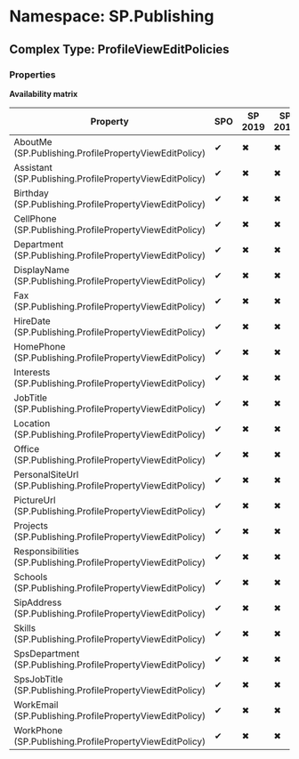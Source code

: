 # Namespace: SP.Publishing

## Complex Type: ProfileViewEditPolicies

### Properties

**Availability matrix**

Property | SPO | SP 2019 | SP 2016 | SP 2013
----------|-----|---------|---------|--------
AboutMe (SP.Publishing.ProfilePropertyViewEditPolicy) | ✔ | ✖ | ✖ | ✖
Assistant (SP.Publishing.ProfilePropertyViewEditPolicy) | ✔ | ✖ | ✖ | ✖
Birthday (SP.Publishing.ProfilePropertyViewEditPolicy) | ✔ | ✖ | ✖ | ✖
CellPhone (SP.Publishing.ProfilePropertyViewEditPolicy) | ✔ | ✖ | ✖ | ✖
Department (SP.Publishing.ProfilePropertyViewEditPolicy) | ✔ | ✖ | ✖ | ✖
DisplayName (SP.Publishing.ProfilePropertyViewEditPolicy) | ✔ | ✖ | ✖ | ✖
Fax (SP.Publishing.ProfilePropertyViewEditPolicy) | ✔ | ✖ | ✖ | ✖
HireDate (SP.Publishing.ProfilePropertyViewEditPolicy) | ✔ | ✖ | ✖ | ✖
HomePhone (SP.Publishing.ProfilePropertyViewEditPolicy) | ✔ | ✖ | ✖ | ✖
Interests (SP.Publishing.ProfilePropertyViewEditPolicy) | ✔ | ✖ | ✖ | ✖
JobTitle (SP.Publishing.ProfilePropertyViewEditPolicy) | ✔ | ✖ | ✖ | ✖
Location (SP.Publishing.ProfilePropertyViewEditPolicy) | ✔ | ✖ | ✖ | ✖
Office (SP.Publishing.ProfilePropertyViewEditPolicy) | ✔ | ✖ | ✖ | ✖
PersonalSiteUrl (SP.Publishing.ProfilePropertyViewEditPolicy) | ✔ | ✖ | ✖ | ✖
PictureUrl (SP.Publishing.ProfilePropertyViewEditPolicy) | ✔ | ✖ | ✖ | ✖
Projects (SP.Publishing.ProfilePropertyViewEditPolicy) | ✔ | ✖ | ✖ | ✖
Responsibilities (SP.Publishing.ProfilePropertyViewEditPolicy) | ✔ | ✖ | ✖ | ✖
Schools (SP.Publishing.ProfilePropertyViewEditPolicy) | ✔ | ✖ | ✖ | ✖
SipAddress (SP.Publishing.ProfilePropertyViewEditPolicy) | ✔ | ✖ | ✖ | ✖
Skills (SP.Publishing.ProfilePropertyViewEditPolicy) | ✔ | ✖ | ✖ | ✖
SpsDepartment (SP.Publishing.ProfilePropertyViewEditPolicy) | ✔ | ✖ | ✖ | ✖
SpsJobTitle (SP.Publishing.ProfilePropertyViewEditPolicy) | ✔ | ✖ | ✖ | ✖
WorkEmail (SP.Publishing.ProfilePropertyViewEditPolicy) | ✔ | ✖ | ✖ | ✖
WorkPhone (SP.Publishing.ProfilePropertyViewEditPolicy) | ✔ | ✖ | ✖ | ✖
